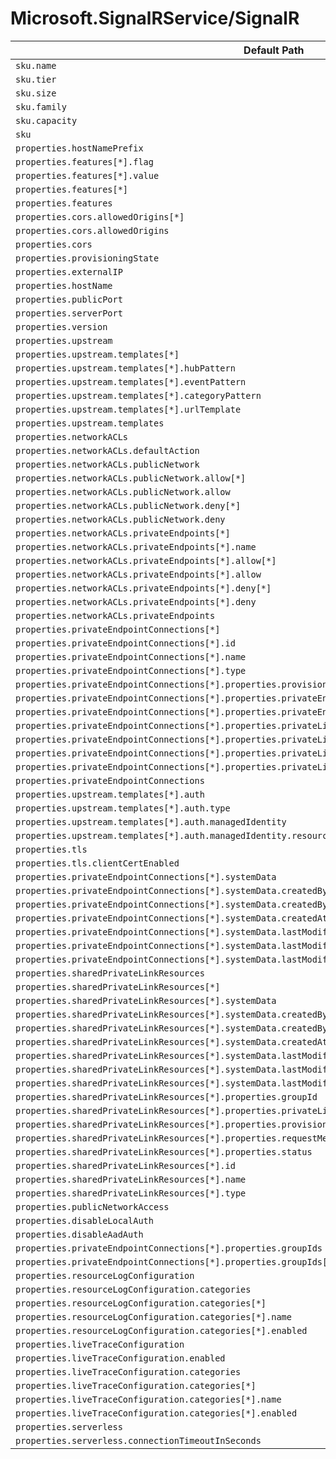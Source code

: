 # Microsoft.SignalRService/SignalR

| Default Path | Alias |
|---|---|
| `sku.name` | `Microsoft.SignalRservice/SignalR/sku.name` |
| `sku.tier` | `Microsoft.SignalRservice/SignalR/sku.tier` |
| `sku.size` | `Microsoft.SignalRservice/SignalR/sku.size` |
| `sku.family` | `Microsoft.SignalRservice/SignalR/sku.family` |
| `sku.capacity` | `Microsoft.SignalRservice/SignalR/sku.capacity` |
| `sku` | `Microsoft.SignalRservice/SignalR/sku` |
| `properties.hostNamePrefix` | `Microsoft.SignalRservice/SignalR/hostNamePrefix` |
| `properties.features[*].flag` | `Microsoft.SignalRservice/SignalR/features[*].flag` |
| `properties.features[*].value` | `Microsoft.SignalRservice/SignalR/features[*].value` |
| `properties.features[*]` | `Microsoft.SignalRservice/SignalR/features[*]` |
| `properties.features` | `Microsoft.SignalRservice/SignalR/features` |
| `properties.cors.allowedOrigins[*]` | `Microsoft.SignalRservice/SignalR/cors.allowedOrigins[*]` |
| `properties.cors.allowedOrigins` | `Microsoft.SignalRservice/SignalR/cors.allowedOrigins` |
| `properties.cors` | `Microsoft.SignalRservice/SignalR/cors` |
| `properties.provisioningState` | `Microsoft.SignalRService/SignalR/provisioningState` |
| `properties.externalIP` | `Microsoft.SignalRService/SignalR/externalIP` |
| `properties.hostName` | `Microsoft.SignalRService/SignalR/hostName` |
| `properties.publicPort` | `Microsoft.SignalRService/SignalR/publicPort` |
| `properties.serverPort` | `Microsoft.SignalRService/SignalR/serverPort` |
| `properties.version` | `Microsoft.SignalRService/SignalR/version` |
| `properties.upstream` | `Microsoft.SignalRService/SignalR/upstream` |
| `properties.upstream.templates[*]` | `Microsoft.SignalRService/SignalR/upstream.templates[*]` |
| `properties.upstream.templates[*].hubPattern` | `Microsoft.SignalRService/SignalR/upstream.templates[*].hubPattern` |
| `properties.upstream.templates[*].eventPattern` | `Microsoft.SignalRService/SignalR/upstream.templates[*].eventPattern` |
| `properties.upstream.templates[*].categoryPattern` | `Microsoft.SignalRService/SignalR/upstream.templates[*].categoryPattern` |
| `properties.upstream.templates[*].urlTemplate` | `Microsoft.SignalRService/SignalR/upstream.templates[*].urlTemplate` |
| `properties.upstream.templates` | `Microsoft.SignalRService/SignalR/upstream.templates` |
| `properties.networkACLs` | `Microsoft.SignalRService/SignalR/networkACLs` |
| `properties.networkACLs.defaultAction` | `Microsoft.SignalRService/SignalR/networkACLs.defaultAction` |
| `properties.networkACLs.publicNetwork` | `Microsoft.SignalRService/SignalR/networkACLs.publicNetwork` |
| `properties.networkACLs.publicNetwork.allow[*]` | `Microsoft.SignalRService/SignalR/networkACLs.publicNetwork.allow[*]` |
| `properties.networkACLs.publicNetwork.allow` | `Microsoft.SignalRService/SignalR/networkACLs.publicNetwork.allow` |
| `properties.networkACLs.publicNetwork.deny[*]` | `Microsoft.SignalRService/SignalR/networkACLs.publicNetwork.deny[*]` |
| `properties.networkACLs.publicNetwork.deny` | `Microsoft.SignalRService/SignalR/networkACLs.publicNetwork.deny` |
| `properties.networkACLs.privateEndpoints[*]` | `Microsoft.SignalRService/SignalR/networkACLs.privateEndpoints[*]` |
| `properties.networkACLs.privateEndpoints[*].name` | `Microsoft.SignalRService/SignalR/networkACLs.privateEndpoints[*].name` |
| `properties.networkACLs.privateEndpoints[*].allow[*]` | `Microsoft.SignalRService/SignalR/networkACLs.privateEndpoints[*].allow[*]` |
| `properties.networkACLs.privateEndpoints[*].allow` | `Microsoft.SignalRService/SignalR/networkACLs.privateEndpoints[*].allow` |
| `properties.networkACLs.privateEndpoints[*].deny[*]` | `Microsoft.SignalRService/SignalR/networkACLs.privateEndpoints[*].deny[*]` |
| `properties.networkACLs.privateEndpoints[*].deny` | `Microsoft.SignalRService/SignalR/networkACLs.privateEndpoints[*].deny` |
| `properties.networkACLs.privateEndpoints` | `Microsoft.SignalRService/SignalR/networkACLs.privateEndpoints` |
| `properties.privateEndpointConnections[*]` | `Microsoft.SignalRService/SignalR/privateEndpointConnections[*]` |
| `properties.privateEndpointConnections[*].id` | `Microsoft.SignalRService/SignalR/privateEndpointConnections[*].id` |
| `properties.privateEndpointConnections[*].name` | `Microsoft.SignalRService/SignalR/privateEndpointConnections[*].name` |
| `properties.privateEndpointConnections[*].type` | `Microsoft.SignalRService/SignalR/privateEndpointConnections[*].type` |
| `properties.privateEndpointConnections[*].properties.provisioningState` | `Microsoft.SignalRService/SignalR/privateEndpointConnections[*].provisioningState` |
| `properties.privateEndpointConnections[*].properties.privateEndpoint` | `Microsoft.SignalRService/SignalR/privateEndpointConnections[*].privateEndpoint` |
| `properties.privateEndpointConnections[*].properties.privateEndpoint.id` | `Microsoft.SignalRService/SignalR/privateEndpointConnections[*].privateEndpoint.id` |
| `properties.privateEndpointConnections[*].properties.privateLinkServiceConnectionState` | `Microsoft.SignalRService/SignalR/privateEndpointConnections[*].privateLinkServiceConnectionState` |
| `properties.privateEndpointConnections[*].properties.privateLinkServiceConnectionState.status` | `Microsoft.SignalRService/SignalR/privateEndpointConnections[*].privateLinkServiceConnectionState.status` |
| `properties.privateEndpointConnections[*].properties.privateLinkServiceConnectionState.description` | `Microsoft.SignalRService/SignalR/privateEndpointConnections[*].privateLinkServiceConnectionState.description` |
| `properties.privateEndpointConnections[*].properties.privateLinkServiceConnectionState.actionsRequired` | `Microsoft.SignalRService/SignalR/privateEndpointConnections[*].privateLinkServiceConnectionState.actionsRequired` |
| `properties.privateEndpointConnections` | `Microsoft.SignalRService/SignalR/privateEndpointConnections` |
| `properties.upstream.templates[*].auth` | `Microsoft.SignalRService/SignalR/upstream.templates[*].auth` |
| `properties.upstream.templates[*].auth.type` | `Microsoft.SignalRService/SignalR/upstream.templates[*].auth.type` |
| `properties.upstream.templates[*].auth.managedIdentity` | `Microsoft.SignalRService/SignalR/upstream.templates[*].auth.managedIdentity` |
| `properties.upstream.templates[*].auth.managedIdentity.resource` | `Microsoft.SignalRService/SignalR/upstream.templates[*].auth.managedIdentity.resource` |
| `properties.tls` | `Microsoft.SignalRService/SignalR/tls` |
| `properties.tls.clientCertEnabled` | `Microsoft.SignalRService/SignalR/tls.clientCertEnabled` |
| `properties.privateEndpointConnections[*].systemData` | `Microsoft.SignalRService/SignalR/privateEndpointConnections[*].systemData` |
| `properties.privateEndpointConnections[*].systemData.createdBy` | `Microsoft.SignalRService/SignalR/privateEndpointConnections[*].systemData.createdBy` |
| `properties.privateEndpointConnections[*].systemData.createdByType` | `Microsoft.SignalRService/SignalR/privateEndpointConnections[*].systemData.createdByType` |
| `properties.privateEndpointConnections[*].systemData.createdAt` | `Microsoft.SignalRService/SignalR/privateEndpointConnections[*].systemData.createdAt` |
| `properties.privateEndpointConnections[*].systemData.lastModifiedBy` | `Microsoft.SignalRService/SignalR/privateEndpointConnections[*].systemData.lastModifiedBy` |
| `properties.privateEndpointConnections[*].systemData.lastModifiedByType` | `Microsoft.SignalRService/SignalR/privateEndpointConnections[*].systemData.lastModifiedByType` |
| `properties.privateEndpointConnections[*].systemData.lastModifiedAt` | `Microsoft.SignalRService/SignalR/privateEndpointConnections[*].systemData.lastModifiedAt` |
| `properties.sharedPrivateLinkResources` | `Microsoft.SignalRService/SignalR/sharedPrivateLinkResources` |
| `properties.sharedPrivateLinkResources[*]` | `Microsoft.SignalRService/SignalR/sharedPrivateLinkResources[*]` |
| `properties.sharedPrivateLinkResources[*].systemData` | `Microsoft.SignalRService/SignalR/sharedPrivateLinkResources[*].systemData` |
| `properties.sharedPrivateLinkResources[*].systemData.createdBy` | `Microsoft.SignalRService/SignalR/sharedPrivateLinkResources[*].systemData.createdBy` |
| `properties.sharedPrivateLinkResources[*].systemData.createdByType` | `Microsoft.SignalRService/SignalR/sharedPrivateLinkResources[*].systemData.createdByType` |
| `properties.sharedPrivateLinkResources[*].systemData.createdAt` | `Microsoft.SignalRService/SignalR/sharedPrivateLinkResources[*].systemData.createdAt` |
| `properties.sharedPrivateLinkResources[*].systemData.lastModifiedBy` | `Microsoft.SignalRService/SignalR/sharedPrivateLinkResources[*].systemData.lastModifiedBy` |
| `properties.sharedPrivateLinkResources[*].systemData.lastModifiedByType` | `Microsoft.SignalRService/SignalR/sharedPrivateLinkResources[*].systemData.lastModifiedByType` |
| `properties.sharedPrivateLinkResources[*].systemData.lastModifiedAt` | `Microsoft.SignalRService/SignalR/sharedPrivateLinkResources[*].systemData.lastModifiedAt` |
| `properties.sharedPrivateLinkResources[*].properties.groupId` | `Microsoft.SignalRService/SignalR/sharedPrivateLinkResources[*].groupId` |
| `properties.sharedPrivateLinkResources[*].properties.privateLinkResourceId` | `Microsoft.SignalRService/SignalR/sharedPrivateLinkResources[*].privateLinkResourceId` |
| `properties.sharedPrivateLinkResources[*].properties.provisioningState` | `Microsoft.SignalRService/SignalR/sharedPrivateLinkResources[*].provisioningState` |
| `properties.sharedPrivateLinkResources[*].properties.requestMessage` | `Microsoft.SignalRService/SignalR/sharedPrivateLinkResources[*].requestMessage` |
| `properties.sharedPrivateLinkResources[*].properties.status` | `Microsoft.SignalRService/SignalR/sharedPrivateLinkResources[*].status` |
| `properties.sharedPrivateLinkResources[*].id` | `Microsoft.SignalRService/SignalR/sharedPrivateLinkResources[*].id` |
| `properties.sharedPrivateLinkResources[*].name` | `Microsoft.SignalRService/SignalR/sharedPrivateLinkResources[*].name` |
| `properties.sharedPrivateLinkResources[*].type` | `Microsoft.SignalRService/SignalR/sharedPrivateLinkResources[*].type` |
| `properties.publicNetworkAccess` | `Microsoft.SignalRService/SignalR/publicNetworkAccess` |
| `properties.disableLocalAuth` | `Microsoft.SignalRService/SignalR/disableLocalAuth` |
| `properties.disableAadAuth` | `Microsoft.SignalRService/SignalR/disableAadAuth` |
| `properties.privateEndpointConnections[*].properties.groupIds` | `Microsoft.SignalRService/SignalR/privateEndpointConnections[*].groupIds` |
| `properties.privateEndpointConnections[*].properties.groupIds[*]` | `Microsoft.SignalRService/SignalR/privateEndpointConnections[*].groupIds[*]` |
| `properties.resourceLogConfiguration` | `Microsoft.SignalRService/SignalR/resourceLogConfiguration` |
| `properties.resourceLogConfiguration.categories` | `Microsoft.SignalRService/SignalR/resourceLogConfiguration.categories` |
| `properties.resourceLogConfiguration.categories[*]` | `Microsoft.SignalRService/SignalR/resourceLogConfiguration.categories[*]` |
| `properties.resourceLogConfiguration.categories[*].name` | `Microsoft.SignalRService/SignalR/resourceLogConfiguration.categories[*].name` |
| `properties.resourceLogConfiguration.categories[*].enabled` | `Microsoft.SignalRService/SignalR/resourceLogConfiguration.categories[*].enabled` |
| `properties.liveTraceConfiguration` | `Microsoft.SignalRService/SignalR/liveTraceConfiguration` |
| `properties.liveTraceConfiguration.enabled` | `Microsoft.SignalRService/SignalR/liveTraceConfiguration.enabled` |
| `properties.liveTraceConfiguration.categories` | `Microsoft.SignalRService/SignalR/liveTraceConfiguration.categories` |
| `properties.liveTraceConfiguration.categories[*]` | `Microsoft.SignalRService/SignalR/liveTraceConfiguration.categories[*]` |
| `properties.liveTraceConfiguration.categories[*].name` | `Microsoft.SignalRService/SignalR/liveTraceConfiguration.categories[*].name` |
| `properties.liveTraceConfiguration.categories[*].enabled` | `Microsoft.SignalRService/SignalR/liveTraceConfiguration.categories[*].enabled` |
| `properties.serverless` | `Microsoft.SignalRService/SignalR/serverless` |
| `properties.serverless.connectionTimeoutInSeconds` | `Microsoft.SignalRService/SignalR/serverless.connectionTimeoutInSeconds` |

